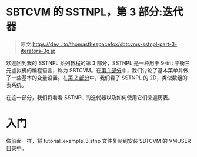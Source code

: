 # SBTCVM 的 SSTNPL，第 3 部分:迭代器

> 原文:[https://dev . to/thomasthespacefox/sbtcvms-sstnpl-part-3-iterators-3g jp](https://dev.to/thomasthespacefox/sbtcvms-sstnpl-part-3-iterators-3gjp)

欢迎回到我的 SSTNPL 系列教程的第 3 部分，SSTNPL 是一种用于 9-trit 平衡三元虚拟机的编程语言，称为 SBTCVM。在[第 1 部分](https://dev.to/thomasthespacefox/sbtcvms-sstnpl-part-1-basics-3a7h)中，我们讨论了基本菜单并做了一些基本的变量设置。在[第 2 部分](https://dev.to/thomasthespacefox/sbtcvms-sstnpl-part-2-cards-on-the-table-f83)中，我们看了 SSTNPL 的 2D，类似数组的表系统。

在这一部分，我们将看看 SSTNPL 的迭代器以及如何使用它们来遍历表。

# [](#getting-started)入门

像前面一样，将 tutorial_example_3.stnp 文件复制到安装 SBTCVM 的 VMUSER 目录中。